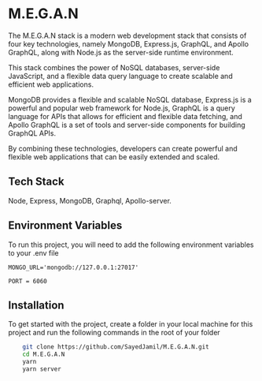 #

# M.E.G.A.N

The M.E.G.A.N stack is a modern web development stack that consists of four key technologies, namely MongoDB, Express.js, GraphQL, and Apollo GraphQL, along with Node.js as the server-side runtime environment.

This stack combines the power of NoSQL databases, server-side JavaScript, and a flexible data query language to create scalable and efficient web applications.

MongoDB provides a flexible and scalable NoSQL database, Express.js is a powerful and popular web framework for Node.js, GraphQL is a query language for APIs that allows for efficient and flexible data fetching, and Apollo GraphQL is a set of tools and server-side components for building GraphQL APIs.

By combining these technologies, developers can create powerful and flexible web applications that can be easily extended and scaled.

## Tech Stack

Node, Express, MongoDB, Graphql, Apollo-server.

## Environment Variables

To run this project, you will need to add the following environment variables to your .env file

`MONGO_URL='mongodb://127.0.0.1:27017'`

`PORT = 6060`

## Installation

To get started with the project, create a folder in your local machine for this project and run the following commands in the root of your folder

```bash
    git clone https://github.com/SayedJamil/M.E.G.A.N.git
    cd M.E.G.A.N
    yarn
    yarn server
```
